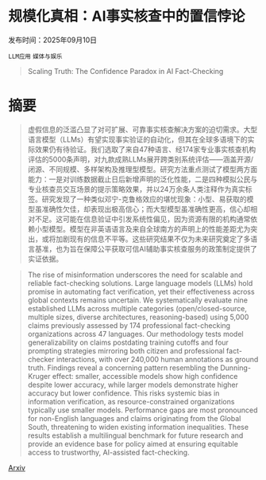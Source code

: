 # 规模化真相：AI事实核查中的置信悖论

发布时间：2025年09月10日

`LLM应用` `媒体与娱乐`

> Scaling Truth: The Confidence Paradox in AI Fact-Checking

# 摘要

> 虚假信息的泛滥凸显了对可扩展、可靠事实核查解决方案的迫切需求。大型语言模型（LLMs）有望实现事实验证的自动化，但其在全球多语境下的实际效果仍有待验证。我们选取了来自47种语言、经174家专业事实核查机构评估的5000条声明，对九款成熟LLMs展开跨类别系统评估——涵盖开源/闭源、不同规模、多样架构及推理型模型。研究方法重点测试了模型两方面能力：一是对训练数据截止日后新增声明的泛化性能，二是四种模拟公民与专业核查员交互场景的提示策略效果，并以24万余条人类注释作为真实标签。研究发现了一种类似邓宁-克鲁格效应的堪忧现象：小型、易获取的模型虽准确性欠佳，却表现出极高信心；而大型模型虽准确性更高，信心却相对不足。这可能在信息验证中引发系统性偏见，因为资源有限的机构通常依赖小型模型。模型在非英语语言及来自全球南方的声明上的性能差距尤为突出，或将加剧现有的信息不平等。这些研究结果不仅为未来研究奠定了多语言基准，也为旨在保障公平获取可信AI辅助事实核查服务的政策制定提供了实证依据。

> The rise of misinformation underscores the need for scalable and reliable fact-checking solutions. Large language models (LLMs) hold promise in automating fact verification, yet their effectiveness across global contexts remains uncertain. We systematically evaluate nine established LLMs across multiple categories (open/closed-source, multiple sizes, diverse architectures, reasoning-based) using 5,000 claims previously assessed by 174 professional fact-checking organizations across 47 languages. Our methodology tests model generalizability on claims postdating training cutoffs and four prompting strategies mirroring both citizen and professional fact-checker interactions, with over 240,000 human annotations as ground truth. Findings reveal a concerning pattern resembling the Dunning-Kruger effect: smaller, accessible models show high confidence despite lower accuracy, while larger models demonstrate higher accuracy but lower confidence. This risks systemic bias in information verification, as resource-constrained organizations typically use smaller models. Performance gaps are most pronounced for non-English languages and claims originating from the Global South, threatening to widen existing information inequalities. These results establish a multilingual benchmark for future research and provide an evidence base for policy aimed at ensuring equitable access to trustworthy, AI-assisted fact-checking.

[Arxiv](https://arxiv.org/abs/2509.08803)